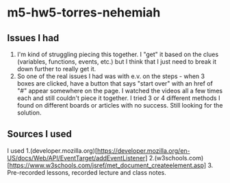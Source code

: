 # m5-hw5-torres-nehemiah

## Issues I had
1. I'm kind of struggling piecing this together. I "get" it based on the clues (variables, functions, events, etc.) but I think that I just need to break it down further to really get it. 
2. So one of the real issues I had was with e.v. on the steps - when 3 boxes are clicked, have a button that says "start over" with an href of "#" appear somewhere on the page. I watched the videos all a few times each and still couldn't piece it together. I tried 3 or 4 different methods I found on different boards or articles with no success. Still looking for the solution.

## Sources I used
I used 
1.(developer.mozilla.org)[https://developer.mozilla.org/en-US/docs/Web/API/EventTarget/addEventListener]
2.(w3schools.com)[https://www.w3schools.com/jsref/met_document_createelement.asp]
3. Pre-recorded lessons, recorded lecture and class notes.
